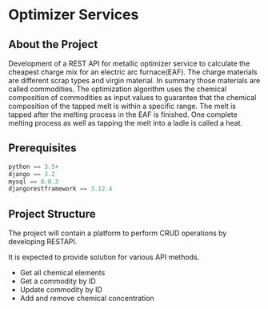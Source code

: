 # Optimizer Services

## About the Project

Development of a REST API for metallic optimizer service to calculate the cheapest charge mix for an electric arc furnace(EAF).
The charge materials are different scrap types and virgin material. In summary those materials are called commodities. 
The optimization algorithm uses the chemical composition of commodities as input values to guarantee that the chemical composition of the tapped melt is within a specific range.
The melt is tapped after the melting process in the EAF is finished. One complete melting process as well as tapping the melt into a ladle is called a heat.

## Prerequisites

```python
python == 3.5+
django == 3.2
mysql == 8.0.3
djangorestframework == 3.12.4
```
## Project Structure

The project will contain a platform to perform CRUD operations by developing RESTAPI.

It is expected to provide solution for various API methods.
- Get all chemical elements
- Get a commodity by ID
- Update commodity by ID
- Add and remove chemical concentration

